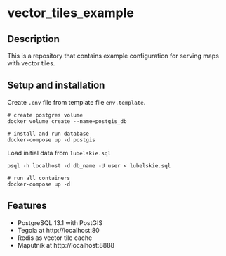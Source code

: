 # vector_tiles_example

## Description
This is a repository that contains example configuration for serving maps with vector tiles.

## Setup and installation
Create `.env` file from template file `env.template`.

```
# create postgres volume
docker volume create --name=postgis_db

# install and run database
docker-compose up -d postgis
```
Load initial data from `lubelskie.sql`

```
psql -h localhost -d db_name -U user < lubelskie.sql
```

```
# run all containers
docker-compose up -d
```

## Features
* PostgreSQL 13.1 with PostGIS
* Tegola at http://localhost:80
* Redis as vector tile cache
* Maputnik at http://localhost:8888
